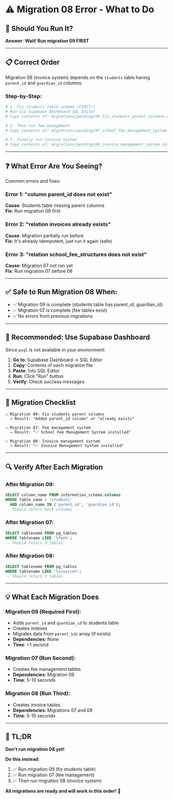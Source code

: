 # ⚠️ Migration 08 Error - What to Do

## 🤔 Should You Run It?

**Answer**: **Wait! Run migration 09 FIRST**

---

## 📋 Correct Order

Migration 08 (invoice system) depends on the `students` table having `parent_id` and `guardian_id` columns.

### Step-by-Step:

```bash
# 1. Fix students table schema (FIRST!)
# Run via Supabase Dashboard SQL Editor
# Copy contents of: migrations/pending/09_fix_students_parent_columns.sql

# 2. Then run fee management
# Copy contents of: migrations/pending/07_school_fee_management_system.sql

# 3. Finally run invoice system
# Copy contents of: migrations/pending/08_invoice_management_system.sql
```

---

## ❓ What Error Are You Seeing?

Common errors and fixes:

### Error 1: "column parent_id does not exist"
**Cause**: Students table missing parent columns  
**Fix**: Run migration 09 first

### Error 2: "relation invoices already exists"
**Cause**: Migration partially run before  
**Fix**: It's already idempotent, just run it again (safe)

### Error 3: "relation school_fee_structures does not exist"
**Cause**: Migration 07 not run yet  
**Fix**: Run migration 07 before 08

---

## ✅ Safe to Run Migration 08 When:

- ✅ Migration 09 is complete (students table has parent_id, guardian_id)
- ✅ Migration 07 is complete (fee tables exist)
- ✅ No errors from previous migrations

---

## 🚀 Recommended: Use Supabase Dashboard

Since `psql` is not available in your environment:

1. **Go to**: Supabase Dashboard → SQL Editor
2. **Copy**: Contents of each migration file
3. **Paste**: Into SQL Editor
4. **Run**: Click "Run" button
5. **Verify**: Check success messages

---

## 📝 Migration Checklist

```
☐ Migration 09: Fix students parent columns
  → Result: "Added parent_id column" or "already exists"
  
☐ Migration 07: Fee management system
  → Result: "✅ School Fee Management System installed"
  
☐ Migration 08: Invoice management system
  → Result: "✅ Invoice Management System installed"
```

---

## 🔍 Verify After Each Migration

### After Migration 09:
```sql
SELECT column_name FROM information_schema.columns 
WHERE table_name = 'students' 
  AND column_name IN ('parent_id', 'guardian_id');
-- Should return both columns
```

### After Migration 07:
```sql
SELECT tablename FROM pg_tables 
WHERE tablename LIKE '%fee%';
-- Should return 3 tables
```

### After Migration 08:
```sql
SELECT tablename FROM pg_tables 
WHERE tablename LIKE '%invoice%';
-- Should return 3 tables
```

---

## 💡 What Each Migration Does

### Migration 09 (Required First):
- Adds `parent_id` and `guardian_id` to students table
- Creates indexes
- Migrates data from `parent_ids` array (if exists)
- **Dependencies**: None
- **Time**: <1 second

### Migration 07 (Run Second):
- Creates fee management tables
- **Dependencies**: Migration 09
- **Time**: 5-10 seconds

### Migration 08 (Run Third):
- Creates invoice tables
- **Dependencies**: Migrations 07 and 09
- **Time**: 5-10 seconds

---

## 🎯 TL;DR

**Don't run migration 08 yet!**

**Do this instead**:
1. ✅ Run migration 09 (fix students table)
2. ✅ Run migration 07 (fee management)
3. ✅ Then run migration 08 (invoice system)

**All migrations are ready and will work in this order!** 🚀

